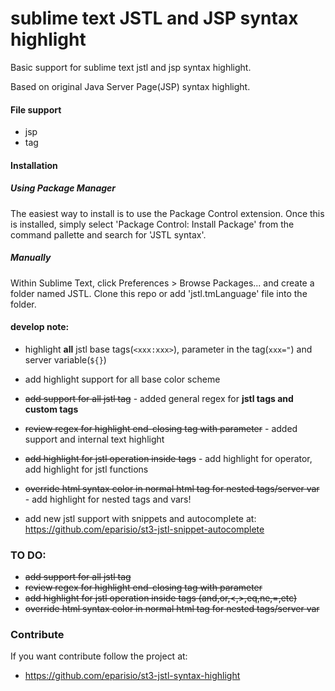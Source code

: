 # sublime text JSTL and JSP syntax highlight
Basic support for sublime text jstl and jsp syntax highlight.

Based on original Java Server Page(JSP) syntax highlight.

#### File support
* jsp
* tag

#### Installation
##### Using Package Manager

The easiest way to install is to use the Package Control extension. Once this is installed, simply select 'Package Control: Install Package' from the command pallette and search for 'JSTL syntax'.

##### Manually

Within Sublime Text, click Preferences > Browse Packages... and create a folder named JSTL. Clone this repo or add 'jstl.tmLanguage' file into the folder.

#### develop note:
* highlight __all__ jstl base tags(```<xxx:xxx>```), parameter in the tag(```xxx="```) and server variable(```${}```)
* add highlight support for all base color scheme
* ~~add support for all jstl tag~~ - added general regex for __jstl tags and custom tags__
* ~~review regex for highlight end-closing tag with parameter~~ - added support and internal text highlight
* ~~add highlight for jstl operation inside tags~~  - add highlight for operator, add highlight for jstl functions
* ~~override html syntax color in normal html tag for nested tags/server var~~ - add highlight for nested tags and vars!

* add new jstl support with snippets and autocomplete at: https://github.com/eparisio/st3-jstl-snippet-autocomplete

### TO DO:
* ~~add support for all jstl tag~~
* ~~review regex for highlight end-closing tag with parameter~~
* ~~add highlight for jstl operation inside tags (and,or,<,>,eq,ne,=,etc)~~
* ~~override html syntax color in normal html tag for nested tags/server var~~

### Contribute

If you want contribute follow the project at: 

* https://github.com/eparisio/st3-jstl-syntax-highlight
